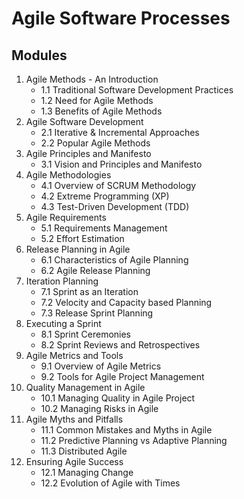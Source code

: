 # Agile Software Processes

## Modules


1. Agile Methods - An Introduction
    * 1.1 Traditional Software Development Practices
    * 1.2 Need for Agile Methods
    * 1.3 Benefits of Agile Methods
2. Agile Software Development
    * 2.1 Iterative & Incremental Approaches
    * 2.2 Popular Agile Methods
3. Agile Principles and Manifesto
    * 3.1 Vision and Principles and Manifesto
4. Agile Methodologies
    * 4.1 Overview of SCRUM Methodology
    * 4.2 Extreme Programming (XP)
    * 4.3 Test-Driven Development (TDD)
5. Agile Requirements
    * 5.1 Requirements Management
    * 5.2 Effort Estimation
6. Release Planning in Agile
    * 6.1 Characteristics of Agile Planning
    * 6.2 Agile Release Planning
7. Iteration Planning
    * 7.1 Sprint as an Iteration
    * 7.2 Velocity and Capacity based Planning
    * 7.3 Release Sprint Planning
8. Executing a Sprint
    * 8.1 Sprint Ceremonies
    * 8.2 Sprint Reviews and Retrospectives
9. Agile Metrics and Tools
    * 9.1 Overview of Agile Metrics
    * 9.2 Tools for Agile Project Management
10. Quality Management in Agile
    * 10.1 Managing Quality in Agile Project
    * 10.2 Managing Risks in Agile
11. Agile Myths and Pitfalls
    * 11.1 Common Mistakes and Myths in Agile
    * 11.2 Predictive Planning vs Adaptive Planning
    * 11.3 Distributed Agile
12. Ensuring Agile Success
    * 12.1 Managing Change
    * 12.2 Evolution of Agile with Times